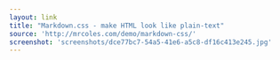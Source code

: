 ```yaml
---
layout: link
title: "Markdown.css - make HTML look like plain-text"
source: 'http://mrcoles.com/demo/markdown-css/'
screenshot: 'screenshots/dce77bc7-54a5-41e6-a5c8-df16c413e245.jpg'
---
```



